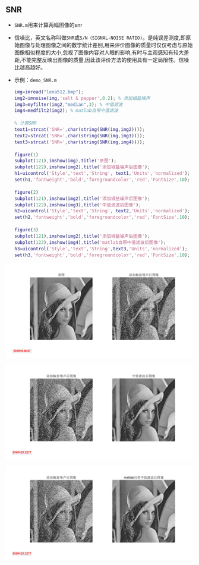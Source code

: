 ## SNR

+ `SNR.m`用来计算两幅图像的snr

+ 信噪比，英文名称叫做`SNR`或`S/N（SIGNAL-NOISE RATIO)`。是纯误差测度,即原始图像与处理图像之间的数学统计差别,用来评价图像的质量时仅仅考虑与原始图像相似程度的大小,忽视了图像内容对人眼的影响,有时与主观感知有较大差距,不能完整反映出图像的质量,因此该评价方法的使用具有一定局限性。信噪比越高越好。

+ 示例：`demo_SNR.m`

  ```matlab
  img=imread("lena512.bmp");
  img2=imnoise(img,'salt & pepper',0.2); % 添加椒盐噪声
  img3=myfilter(img2,"median",3); % 中值滤波
  img4=medfilt2(img2); % matlab自带中值滤波

  % 计算SNR
  text1=strcat('SNR=',char(string(SNR(img,img2))));
  text2=strcat('SNR=',char(string(SNR(img,img3))));
  text3=strcat('SNR=',char(string(SNR(img,img4))));

  figure(1)
  subplot(121),imshow(img),title('原图');
  subplot(122),imshow(img2),title('添加椒盐噪声后图像');
  h1=uicontrol('Style','text','String', text1,'Units','normalized');
  set(h1,'fontweight','bold','foregroundcolor','red','FontSize',10);

  figure(2)
  subplot(121),imshow(img2),title('添加椒盐噪声后图像');
  subplot(122),imshow(img3),title('中值滤波后图像');
  h2=uicontrol('Style','text','String', text2,'Units','normalized');
  set(h2,'fontweight','bold','foregroundcolor','red','FontSize',10);

  figure(3)
  subplot(121),imshow(img2),title('添加椒盐噪声后图像');
  subplot(122),imshow(img4),title('matlab自带中值滤波后图像');
  h3=uicontrol('Style','text','String',text3,'Units','normalized');
  set(h3,'fontweight','bold','foregroundcolor','red','FontSize',10);
  ```

![原图与加噪后](image/SNR1.PNG)

![中值滤波](image/SNR2.PNG)

![matlab自带中值滤波](image/SNR3.PNG)
